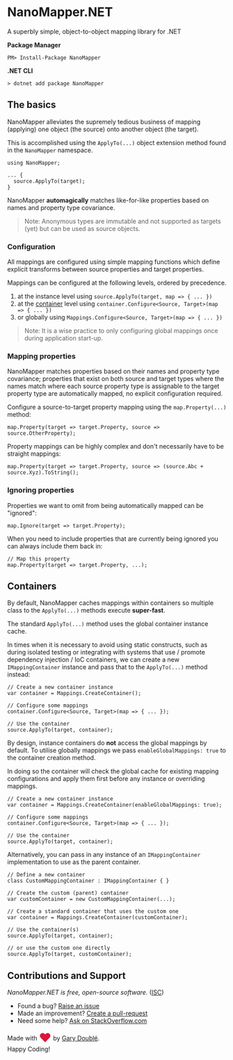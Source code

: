 # NanoMapper.NET

A superbly simple, object-to-object mapping library for .NET

**Package Manager**

    PM> Install-Package NanoMapper

**.NET CLI**

    > dotnet add package NanoMapper

## The basics

NanoMapper alleviates the supremely tedious business of mapping (applying) one object (the source) onto another object (the target).

This is accomplished using the `ApplyTo(...)` object extension method found in the `NanoMapper` namespace.

    using NanoMapper;

    ... {
      source.ApplyTo(target);
    }

NanoMapper **automagically** matches like-for-like properties based on names and property type covariance.

> Note: Anonymous types are immutable and not supported as targets (yet) but can be used as source objects.

### Configuration

All mappings are configured using simple mapping functions which define explicit transforms between source properties and target properties.

Mappings can be configured at the following levels, ordered by precedence.

1. at the instance level using `source.ApplyTo(target, map => { ... })`
2. at the [container](#containers) level using `container.Configure<Source, Target>(map => { ... })`
3. or globally using `Mappings.Configure<Source, Target>(map => { ... })`

> Note: It is a wise practice to only configuring global mappings once during application start-up.

### Mapping properties

NanoMapper matches properties based on their names and property type covariance; properties that exist on both source and target types where the names match where each source property type is assignable to the target property type are automatically mapped, no explicit configuration required.

Configure a source-to-target property mapping using the `map.Property(...)` method:

    map.Property(target => target.Property, source => source.OtherProperty);

Property mappings can be highly complex and don't necessarily have to be straight mappings:

    map.Property(target => target.Property, source => (source.Abc + source.Xyz).ToString();

### Ignoring properties

Properties we want to omit from being automatically mapped can be "ignored":

    map.Ignore(target => target.Property);

When you need to include properties that are currently being ignored you can always include them back in:

    // Map this property
    map.Property(target => target.Property, ...);

## Containers

By default, NanoMapper caches mappings within containers so multiple class to the `ApplyTo(...)` methods execute **super-fast**.

The standard `ApplyTo(...)` method uses the global container instance cache.

In times when it is necessary to avoid using static constructs, such as during isolated testing or integrating with systems that use / promote dependency injection / IoC containers, we can create a new `IMappingContainer` instance and pass that to the `ApplyTo(...)` method instead:

    // Create a new container instance
    var container = Mappings.CreateContainer();

    // Configure some mappings
    container.Configure<Source, Target>(map => { ... });

    // Use the container
    source.ApplyTo(target, container);

By design, instance containers do **not** access the global mappings by default. To utilise globally mappings we pass `enableGlobalMappings: true` to the container creation method.

In doing so the container will check the global cache for existing mapping configurations and apply them first before any instance or overriding mappings.

    // Create a new container instance
    var container = Mappings.CreateContainer(enableGlobalMappings: true);

    // Configure some mappings
    container.Configure<Source, Target>(map => { ... });

    // Use the container
    source.ApplyTo(target, container);

Alternatively, you can pass in any instance of an `IMappingContainer` implementation to use as the parent container.

    // Define a new container
    class CustomMappingContainer : IMappingContainer { }

    // Create the custom (parent) container
    var customContainer = new CustomMappingContainer(...);

    // Create a standard container that uses the custom one
    var container = Mappings.CreateContainer(customContainer);

    // Use the container(s)
    source.ApplyTo(target, container);

    // or use the custom one directly
    source.ApplyTo(target, customContainer);
    
## Contributions and Support

*NanoMapper.NET is free, open-source software.* ([ISC](https://raw.githubusercontent.com/garydouble/NanoMapper.NET/master/LICENSE))

- Found a bug? [Raise an issue](https://github.com/garydouble/NanoMapper.NET/issues)
- Made an improvement? [Create a pull-request](https://github.com/garydouble/NanoMapper.NET)
- Need some help? [Ask on StackOverflow.com](https://stackoverflow.com/search?q=NanoMapper.NET)

Made with
<span style="color:crimson;font-size:2em;vertical-align:sub;">&hearts;</span> by [Gary Doubl&eacute;](http://garydouble.com).  
Happy Coding!
